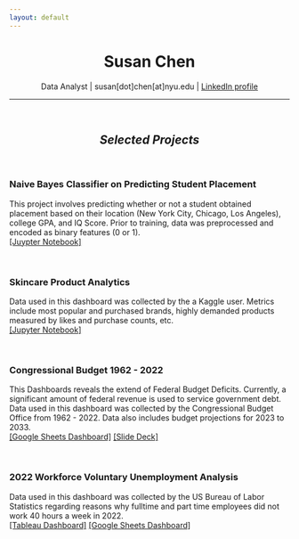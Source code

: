 ```yaml
---
layout: default
---
```

<h1 align="center">
  Susan Chen
</h1>

<p align="center">
  Data Analyst | susan[dot]chen[at]nyu.edu | <a href="https://www.linkedin.com/in/susan-chen-12787517a/">LinkedIn profile</a>
</p>

* * *
<br>

<h2 align="center">
  <i>Selected Projects</i>
</h2>

<br>

### Naive Bayes Classifier on Predicting Student Placement 
This project involves predicting whether or not a student obtained placement based on their location (New York City, Chicago, Los Angeles), college GPA, and IQ Score. Prior to training, data was preprocessed and encoded as binary features (0 or 1).
<br>[[Juypter Notebook]](https://www.kaggle.com/code/sc6354/naive-bayes-classifier-from-stratch)

<br>

### Skincare Product Analytics 
Data used in this dashboard was collected by the a Kaggle user. Metrics include most popular and purchased brands, highly demanded products measured by likes and purchase counts, etc.
<br>[[Jupyter Notebook]](https://github.com/sc6354/Kaggle_2022_survery_competition/blob/585230c256a9e330bf8680826826f463813f6716/2022-s-christmas-guide-to-skincare-gifting.ipynb)

<br>

### Congressional Budget 1962 - 2022
This Dashboards reveals the extend of Federal Budget Deficits. Currently, a significant amount of federal revenue is used to service government debt. Data used in this dashboard was collected by the Congressional Budget Office from 1962 - 2022. Data also includes budget projections for 2023 to 2033.
<br>
[[Google Sheets Dashboard]](https://docs.google.com/spreadsheets/d/1eSVEzKv59yJtS4TWBdj6qXdbMVSGidBrFNTb5l5LC_4/edit) [[Slide Deck]](https://onedrive.live.com/view.aspx?resid=1549ED0BA9D95F0A%211834&authkey=!ADj1iROAqaYCyHA)

<br>

### 2022 Workforce Voluntary Unemployment Analysis
Data used in this dashboard was collected by the US Bureau of Labor Statistics regarding reasons why fulltime and part time employees did not work 40 hours a week in 2022.
<br>[[Tableau Dashboard]](https://public.tableau.com/app/profile/susan.chen6354/viz/2022WorkforceReasonsfornotWorking40hours/Dashboard?publish=yes) [[Google Sheets Dashboard]](https://docs.google.com/spreadsheets/d/1Q0VOlcJeP0osri2jKMary6I_oG76Spx1WxZZ0_Ewb3o/edit#gid=0)


<br><br>


